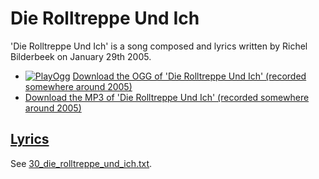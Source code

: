 # Die Rolltreppe Und Ich

'Die Rolltreppe Und Ich' is a song composed and lyrics written
by Richel Bilderbeek on January 29th 2005.

- [![PlayOgg](http://static.fsf.org/playogg/Play_ogg_80x15.png "I support PlayOgg!")](http://playogg.org)
  [Download the OGG of 'Die Rolltreppe Und Ich' (recorded somewhere around 2005)](http://www.richelbilderbeek.nl/CD04_05DieRolltreppeUndIch.ogg)
- [Download the MP3 of 'Die Rolltreppe Und Ich' (recorded somewhere around 2005)](http://www.richelbilderbeek.nl/CD04_05DieRolltreppeUndIch.mp3)

## [Lyrics](30_die_rolltreppe_und_ich.txt)

See [30_die_rolltreppe_und_ich.txt](30_die_rolltreppe_und_ich.txt).
